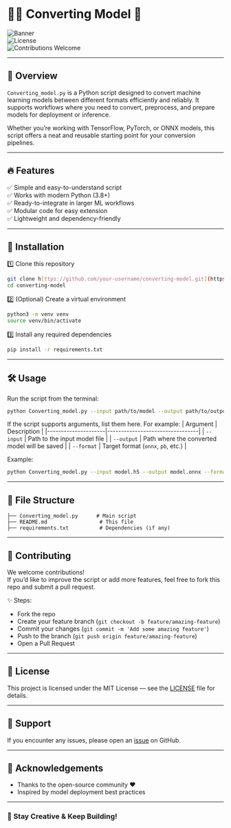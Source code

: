 
# 🎨✨ Converting Model 🚀

![Banner](https://img.shields.io/badge/Python-3.8%2B-blue?style=for-the-badge&logo=python)  
![License](https://img.shields.io/badge/License-MIT-green?style=for-the-badge)  
![Contributions Welcome](https://img.shields.io/badge/PRs-Welcome-purple?style=for-the-badge)  

---

## 🌟 Overview

`Converting_model.py` is a Python script designed to convert machine learning models between different formats efficiently and reliably. It supports workflows where you need to convert, preprocess, and prepare models for deployment or inference.

Whether you’re working with TensorFlow, PyTorch, or ONNX models, this script offers a neat and reusable starting point for your conversion pipelines.

---

## 🔥 Features

✅ Simple and easy-to-understand script  
✅ Works with modern Python (3.8+)  
✅ Ready-to-integrate in larger ML workflows  
✅ Modular code for easy extension  
✅ Lightweight and dependency-friendly  

---

## 🚀 Installation

1️⃣ Clone this repository  
```bash
git clone h[ttps://github.com/your-username/converting-model.git](https://github.com/yashpalsince2004/Converting_model_for-_android.git)
cd converting-model
```

2️⃣ (Optional) Create a virtual environment  
```bash
python3 -m venv venv
source venv/bin/activate
```

3️⃣ Install any required dependencies  
```bash
pip install -r requirements.txt
```

---

## 🛠️ Usage

Run the script from the terminal:
```bash
python Converting_model.py --input path/to/model --output path/to/output
```

If the script supports arguments, list them here. For example:
| Argument            | Description                     |
|---------------------|---------------------------------|
| `--input`           | Path to the input model file   |
| `--output`          | Path where the converted model will be saved |
| `--format`          | Target format (`onnx`, `pb`, etc.) |

Example:
```bash
python Converting_model.py --input model.h5 --output model.onnx --format onnx
```

---

## 📄 File Structure

```
├── Converting_model.py      # Main script
├── README.md                 # This file
├── requirements.txt          # Dependencies (if any)
```

---

## 👥 Contributing

We welcome contributions!  
If you’d like to improve the script or add more features, feel free to fork this repo and submit a pull request.

✨ Steps:
- Fork the repo
- Create your feature branch (`git checkout -b feature/amazing-feature`)
- Commit your changes (`git commit -m 'Add some amazing feature'`)
- Push to the branch (`git push origin feature/amazing-feature`)
- Open a Pull Request

---

## 📜 License

This project is licensed under the MIT License — see the [LICENSE](LICENSE) file for details.

---

## 💬 Support

If you encounter any issues, please open an [issue](https://github.com/your-username/converting-model/issues) on GitHub.

---

## 🎉 Acknowledgements

- Thanks to the open-source community ❤️
- Inspired by model deployment best practices

---

### 🌈 Stay Creative & Keep Building!
